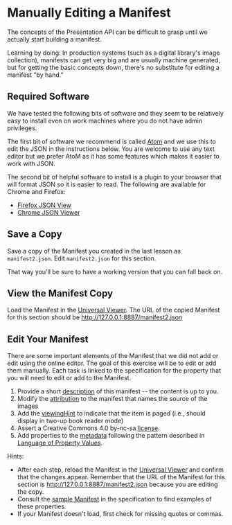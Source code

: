# Manually Editing a Manifest
The concepts of the Presentation API can be difficult to grasp until we actually start building a manifest.

Learning by doing: In production systems (such as a digital library's image collection), manifests can get very big and are usually machine generated, but for getting the basic concepts down, there's no substitute for editing a manifest "by hand."

## Required Software

We have tested the following bits of software and they seem to be relatively easy to install even on work machines where you do not have admin privileges. 

The first bit of software we recommend is called [Atom](https://atom.io/) and we use this to edit the JSON in the instructions below. You are welcome to use any text editor but we prefer AtoM as it has some features which makes it easier to work with JSON. 

The second bit of helpful software to install is a plugin to your browser that will format JSON so it is easier to read. The following are available for Chrome and Firefox:

 * [Firefox JSON View](https://addons.mozilla.org/en-US/firefox/addon/jsonview/)
 * [Chrome JSON Viewer](https://chrome.google.com/webstore/detail/json-viewer/aimiinbnnkboelefkjlenlgimcabobli)

## Save a Copy
Save a copy of the Manifest you created in the last lesson as `manifest2.json`.  Edit `manifest2.json` for this section.

That way you'll be sure to have a working version that you can fall back on.

## View the Manifest Copy
Load the Manifest in the [Universal Viewer](http://universalviewer.io).  The URL of the copied Manifest for this section should be http://127.0.0.1:8887/manifest2.json

## Edit Your Manifest
There are some important elements of the Manifest that we did not add or edit using the online editor.  The goal of this exercise will be to edit or add them manually.  Each task is linked to the specification for the property that you will need to edit or add to the Manifest.

1. Provide a short [description](https://iiif.io/api/presentation/2.1/#description) of this manifest -- the content is up to you.
1. Modify the [attribution](https://iiif.io/api/presentation/2.1/#attribution) to the manifest that names the source of the images
1. Add the [viewingHint](https://iiif.io/api/presentation/2.1/#viewinghint) to indicate that the item is paged (i.e., should display in two-up book reader mode)
1. Assert a Creative Commons 4.0 by-nc-sa [license](https://iiif.io/api/presentation/2.1/#license).
1. Add properties to the [metadata](https://iiif.io/api/presentation/2.1/#metadata) following the pattern described in [Language of Property Values](https://iiif.io/api/presentation/2.1/#language-of-property-values). 

Hints:
  - After each step, reload the Manifest in the [Universal Viewer](http://universalviewer.io) and confirm that the changes appear.  Remember that the URL of the Manifest for this section is http://127.0.0.1:8887/manifest2.json because you are editing the copy.
  - Consult the [sample Manifest](https://iiif.io/api/presentation/2.1/#c-example-manifest-response) in the specification to find examples of these properties.
  - If your Manifest doesn't load, first check for missing quotes or commas.
